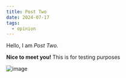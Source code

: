 ```yaml
---
title: Post Two
date: 2024-07-17
tags:
  - opinion
---
```


Hello, I am _Post Two._

**Nice to meet you!** This is for testing purposes

![image](/images/jeef.arts_logo.png)